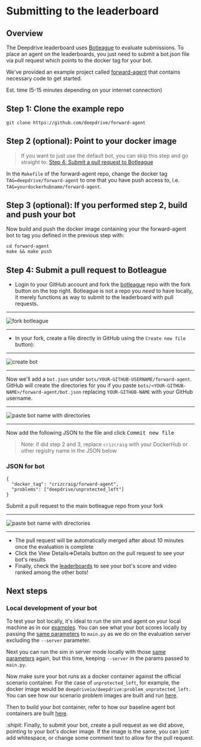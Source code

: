 # Submitting to the leaderboard

## Overview 

The Deepdrive leaderboard uses [Botleague](https://github.com/botleague/botleague) to evaluate submissions. To place an agent on the leaderboards, you just need to submit a bot.json file via pull request which points to the docker tag for your bot.

We've provided an example project called [forward-agent](https://github.com/deepdrive/forward-agent/) that contains necessary code to get started.

Est. time (5-15 minutes depending on your internet connection)

## Step 1: Clone the example repo

```
git clone https://github.com/deepdrive/forward-agent
```

## Step 2 (optional): Point to your docker image 

> If you want to just use the default bot, you can skip this step and go straight to:  [Step 4: Submit a pull request to Botleague](#step-4-submit-a-pull-request-to-botleague)

In the `Makefile` of the forward-agent repo, change the docker tag `TAG=deepdrive/forward-agent` to one that you have push access to, i.e. `TAG=yourdockerhubname/forward-agent`. 

## Step 3 (optional): If you performed step 2, build and push your bot 

Now build and push the docker image containing your the forward-agent bot to tag
you defined in the previous step with:

```
cd forward-agent
make && make push
```

## Step 4: Submit a pull request to Botleague

* Login to your GitHub account and fork the [botleague](https://github.com/botleague/botleague) repo with the fork button on the top right. Botleague is not a repo you _need_ to have locally, it merely functions as way to submit to the leaderboard with pull requests.

<hr>

![fork botleague](https://i.imgur.com/tgesEjc.jpg)

<hr>

* In your fork, create a file directly in GitHub using the `Create new file` button): 

<hr>

![create bot](https://i.imgur.com/NW1v9yt.jpg)

<hr>

Now we'll add a `bot.json` under `bots/YOUR-GITHUB-USERNAME/forward-agent`. GitHub will create the directories for you if you  paste `bots/<YOUR-GITHUB-NAME>/forward-agent/bot.json` replacing `YOUR-GITHUB-NAME` with your GitHub username.

<hr>

![paste bot name with directories](https://i.imgur.com/2ZRS6y3.png)

<hr>

Now add the following JSON to the file and click <kbd>Commit new file</kdb>

> Note: if did step 2 and 3, replace `crizcraig` with your DockerHub or other registry name in the JSON below

### JSON for bot
```
{ 
  "docker_tag": "crizcraig/forward-agent",
  "problems": ["deepdrive/unprotected_left"] 
}
```

Submit a pull request to the main botleague repo from your fork

<hr>

![paste bot name with directories](https://i.imgur.com/DsFddJQ.jpgg)

<hr>

* The pull request will be automatically merged after about 10 minutes once the evaluation is complete
* Click the View Details=>Details button on the pull request to see your bot's results
* Finally, check the [leaderboards](https://deepdrive.voyage.auto/leaderboard) to see your bot's score and video ranked among the other bots!

## Next steps

### Local development of your bot

To test your bot locally, it's ideal to run the sim and agent on your local machine as in our [examples](https://docs.deepdrive.io/#examples). You can see what your bot scores locally by passing the [same parameters](https://github.com/deepdrive/deepdrive/blob/f93e1091cdd9e393fd5516eedbf85e19e380773c/botleague/problems/unprotected_left/run.sh#L10) to `main.py` as we do on the evaluation server excluding the `--server` parameter.

Next you can run the sim in server mode locally with those [same parameters](https://github.com/deepdrive/deepdrive/blob/f93e1091cdd9e393fd5516eedbf85e19e380773c/botleague/problems/unprotected_left/run.sh#L10) again, but this time, keeping `--server` in the params passed to `main.py`.

Now make sure your bot runs as a docker container against the official scenario container. For the case of `unprotected_left`, for example, the docker image would be `deepdriveio/deepdrive:problem_unprotected_left`. You can see how our scenario problem images are built and run [here](https://github.com/deepdrive/deepdrive/tree/e565f52794c1d18904f1b2fc7c79a05e8629ed46/botleague/problems).

Then to build your bot container, refer to how our baseline agent bot containers are built [here](https://github.com/deepdrive/deepdrive/tree/e565f52794c1d18904f1b2fc7c79a05e8629ed46/botleague/bots).

:shipit: Finally, to submit your bot, create a pull request as we did above, pointing to your bot's docker image. If the image is the same, you can just add whitespace, or change some comment text to allow for the pull request.




